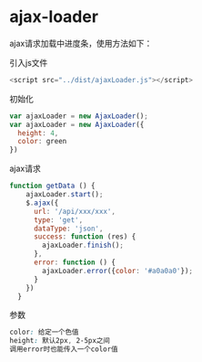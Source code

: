 # ajax-loader
ajax请求加载中进度条，使用方法如下：

引入js文件
```javascript
<script src="../dist/ajaxLoader.js"></script>
```
初始化
```javascript
var ajaxLoader = new AjaxLoader();
var ajaxLoader = new AjaxLoader({
  height: 4,
  color: green
})
```
ajax请求
```javascript
function getData () {
    ajaxLoader.start();
    $.ajax({
      url: '/api/xxx/xxx',
      type: 'get',
      dataType: 'json',
      success: function (res) {
        ajaxLoader.finish();
      },
      error: function () {
        ajaxLoader.error({color: '#a0a0a0'});
      }
    })
  }
```
参数
```css
color: 给定一个色值
height: 默认2px, 2-5px之间
调用error时也能传入一个color值
```

